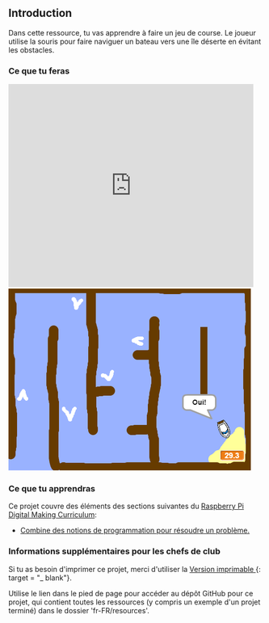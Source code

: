 ## Introduction

Dans cette ressource, tu vas apprendre à faire un jeu de course. Le joueur utilise la souris pour faire naviguer un bateau vers une île déserte en évitant les obstacles.

### Ce que tu feras

<div class="scratch-preview">
  <iframe allowtransparency="true" width="485" height="402" src="https://scratch.mit.edu/projects/embed/63957956/?autostart=false" frameborder="0"></iframe>
  <img src="images/boat-final.png">
</div>

### Ce que tu apprendras

Ce projet couvre des éléments des sections suivantes du [Raspberry Pi Digital Making Curriculum](http://rpf.io/curriculum):

+ [Combine des notions de programmation pour résoudre un problème.](https://www.raspberrypi.org/curriculum/programming/builder)

### Informations supplémentaires pour les chefs de club

Si tu as besoin d'imprimer ce projet, merci d'utiliser la [ Version imprimable ](https://projects.raspberrypi.org/en/projects/boat-race/print) {: target = "_ blank"}.

Utilise le lien dans le pied de page pour accéder au dépôt GitHub pour ce projet, qui contient toutes les ressources (y compris un exemple d'un projet terminé) dans le dossier 'fr-FR/resources'.